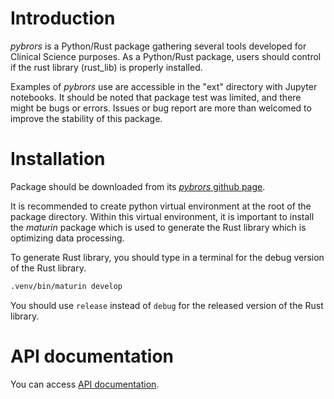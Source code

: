 # Introduction

*pybrors* is a Python/Rust package gathering several tools developed for Clinical Science purposes. As a Python/Rust package, users should control if the rust library (rust_lib) is properly installed.

Examples of *pybrors* use are accessible in the "ext" directory with Jupyter notebooks. It should be noted that package test was limited, and there might be bugs or errors. Issues or bug report are more than welcomed to improve the stability of this package.

# Installation

Package should be downloaded from its [*pybrors* github page](https://github.com/brobert-philips/pybrors.git).

It is recommended to create python virtual environment at the root of the package directory. Within this virtual environment, it is important to install the *maturin* package which is used to generate the Rust library which is optimizing data processing.

To generate Rust library, you should type in a terminal for the debug version of the Rust library.

```bash
.venv/bin/maturin develop
```

You should use `release` instead of `debug` for the released version of the Rust library.

# API documentation

You can access [API documentation](docs/index.html).

